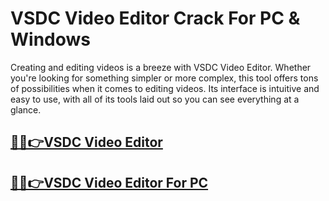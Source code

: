 # VSDC Video Editor Crack For PC & Windows


Creating and editing videos is a breeze with VSDC Video Editor. Whether you're looking for something simpler or more complex, this tool offers tons of possibilities when it comes to editing videos. Its interface is intuitive and easy to use, with all of its tools laid out so you can see everything at a glance.


## [🎉🚀👉VSDC Video Editor](https://fullsetup.pro/dl/)

## [🎉🚀👉VSDC Video Editor For PC](https://fullsetup.pro/dl/)
